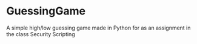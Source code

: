# GuessingGame
A simple high/low guessing game made in Python for as an assignment in the class Security Scripting
